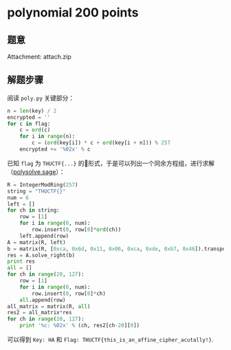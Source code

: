 polynomial 200 points
================

题意
-------------

Attachment: attach.zip

解题步骤
-------------

阅读 `poly.py` 关键部分：

```python
n = len(key) / 2
encrypted = ''
for c in flag:
    c = ord(c)
    for i in range(n):
        c = (ord(key[i]) * c + ord(key[i + n])) % 257
    encrypted += '%02x' % c
```

已知 `flag` 为 `THUCTF{...}` 的形式，于是可以列出一个同余方程组，进行求解（[polysolve.sage](polysolve.sage)）：

```python
R = IntegerModRing(257)
string = "THUCTF{}"
num = 6
left = []
for ch in string:
    row = [1]
    for i in range(0, num):
        row.insert(0, row[0]*ord(ch))
    left.append(row)
A = matrix(R, left)
b = matrix(R, [0xca, 0x6d, 0x11, 0x06, 0xca, 0xde, 0xb7, 0x46]).transpose()
res = A.solve_right(b)
print res
all = []
for ch in range(20, 127):
    row = [1]
    for i in range(0, num):
        row.insert(0, row[0]*ch)
    all.append(row)
all_matrix = matrix(R, all)
res2 = all_matrix*res
for ch in range(20, 127):
    print '%c: %02x' % (ch, res2[ch-20][0])
```

可以得到 `Key: HA` 和 `Flag: THUCTF{this_is_an_affine_cipher_acutally!}`.